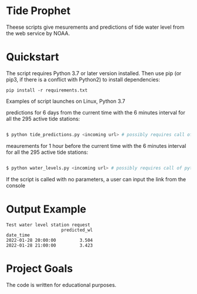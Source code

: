 # Tide Prophet
Theese scripts give mesurements and predictions of tide water level from the web service by NOAA.

# Quickstart

The script requires Python 3.7 or later version installed. Then use pip (or pip3, if there is a conflict with Python2) to install dependencies:
```
pip install -r requirements.txt
```

Examples of script launches on Linux, Python 3.7

predictions for 6 days from the current time with the 6 minutes interval for all the 295 active tide stations:

```bash

$ python tide_predictions.py <incoming url> # possibly requires call of python3 executive instead of just python

```

meaurements for 1 hour before the current time with the 6 minutes interval for all the 295 active tide stations:

```bash

$ python water_levels.py <incoming url> # possibly requires call of python3 executive instead of just python

```


If the script is called with no parameters, a user can input the link from the console

# Output Example

```
Test water level station request
                     predicted_wl
date_time                        
2022-01-28 20:00:00         3.504
2022-01-28 21:00:00         3.423
```

# Project Goals

The code is written for educational purposes.
